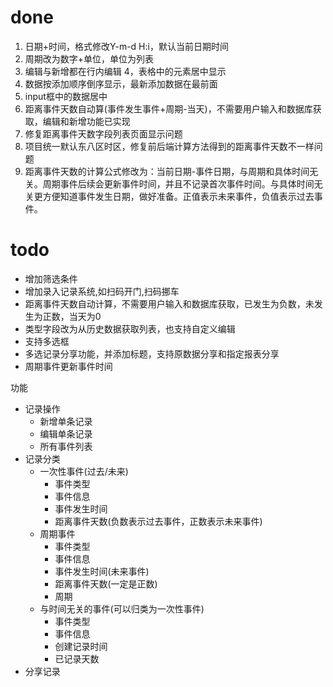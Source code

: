 # done
1. 日期+时间，格式修改Y-m-d H:i，默认当前日期时间
2. 周期改为数字+单位，单位为列表
3. 编辑与新增都在行内编辑
4，表格中的元素居中显示
5. 数据按添加顺序倒序显示，最新添加数据在最前面
6. input框中的数据居中
7. 距离事件天数自动算(事件发生事件+周期-当天)，不需要用户输入和数据库获取，编辑和新增功能已实现
8. 修复距离事件天数字段列表页面显示问题
9. 项目统一默认东八区时区，修复前后端计算方法得到的距离事件天数不一样问题
10. 距离事件天数的计算公式修改为：当前日期-事件日期，与周期和具体时间无关。周期事件后续会更新事件时间，并且不记录首次事件时间。与具体时间无关更方便知道事件发生日期，做好准备。正值表示未来事件，负值表示过去事件。

# todo 
- 增加筛选条件
- 增加录入记录系统,如扫码开门,扫码挪车
- 距离事件天数自动计算，不需要用户输入和数据库获取，已发生为负数，未发生为正数，当天为0
- 类型字段改为从历史数据获取列表，也支持自定义编辑
- 支持多选框
- 多选记录分享功能，并添加标题，支持原数据分享和指定报表分享
- 周期事件更新事件时间



功能
- 记录操作
    - 新增单条记录
    - 编辑单条记录
    - 所有事件列表
- 记录分类
    - 一次性事件(过去/未来)
        - 事件类型
        - 事件信息
        - 事件发生时间
        - 距离事件天数(负数表示过去事件，正数表示未来事件)
    - 周期事件
        - 事件类型
        - 事件信息
        - 事件发生时间(未来事件)
        - 距离事件天数(一定是正数)
        - 周期
    - 与时间无关的事件(可以归类为一次性事件)
        - 事件类型
        - 事件信息
        - 创建记录时间
        - 已记录天数
- 分享记录